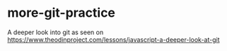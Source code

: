 # more-git-practice
A deeper look into git as seen on https://www.theodinproject.com/lessons/javascript-a-deeper-look-at-git

